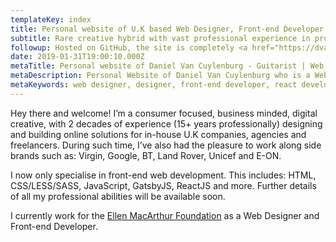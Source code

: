 ```yaml
---
templateKey: index
title: Personal website of U.K based Web Designer, Front-end Developer and Guitarist, Daniel Van Cuylenburg.
subtitle: Rare creative hybrid with vast professional experience in providing impactful, performant digital solutions
followup: Hosted on GitHub, the site is completely <a href="https://dvanc.co/gh">open source</a> so feel free to <a href="https://github.com/danielvanc/danielvanc.com/fork">fork it, submit issues / suggestions</a>. A 'work in progress' personal project , I welcome all constructive feedback. <br />Elsewhere, you can find me <a href="https://dvanc.co/tw">Tweeting</a> about Technology and the Web, Life &amp; website related updates, <a href="https://dvanc.co/inst">sharing the odd Photo</a> or two and experimenting with new things on <a href="https://dvanc.co/cp" title="my CodePens">CodePen</a>.
date: 2019-01-31T19:00:10.000Z
metaTitle: Personal website of Daniel Van Cuylenburg - Guitarist | Web Designer | Front-end Developer
metaDescription: Personal Website of Daniel Van Cuylenburg who is a Website Designer and Front-end Developer on the Isle of Wight, UK
metaKeywords: web designer, designer, front-end developer, react developer, gatsbyjs, reactjs, javascript, personal site
---
```

Hey there and welcome! I’m a consumer focused, business minded, digital creative, with 2 decades of experience (15+ years professionally) designing and building online solutions for in-house U.K companies, agencies and freelancers. During such time, I’ve also had the pleasure to work along side brands such as: Virgin, Google, BT, Land Rover, Unicef and E-ON.

I now only specialise in front-end web development. This includes: HTML, CSS/LESS/SASS, JavaScript, GatsbyJS, ReactJS and more. Further details of all my professional abilities will be available soon.

I currently work for the <a href="http://www.ellenmacarthurfoundation.org" title="The Ellen MacArthur Foundation">Ellen MacArthur Foundation</a> as a Web Designer and Front-end Developer.